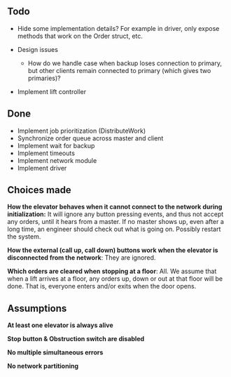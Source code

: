 Todo
----

* Hide some implementation details? For example in driver, only expose methods that work on the Order struct, etc.

* Design issues
    - How do we handle case when backup loses connection to primary,
    but other clients remain connected to primary (which gives two primaries)?

* Implement lift controller

Done
----
* Implement job prioritization (DistributeWork)
* Synchronize order queue across master and client
* Implement wait for backup
* Implement timeouts
* Implement network module
* Implement driver

Choices made
------------
**How the elevator behaves when it cannot connect to the network during initialization:**
It will ignore any button pressing events, and thus not accept any orders,
until it hears from a master. If no master shows up, even after a long time,
an engineer should check out what is going on. Possibly restart the system.

**How the external (call up, call down) buttons work when the elevator is disconnected from the network**:
They are ignored.

**Which orders are cleared when stopping at a floor**:
All. We assume that when a lift arrives at a floor, any orders up, down or
out at that floor will be done. That is, everyone enters and/or exits when
the door opens.

Assumptions
-----------

**At least one elevator is always alive**

**Stop button & Obstruction switch are disabled**

**No multiple simultaneous errors**

**No network partitioning**

